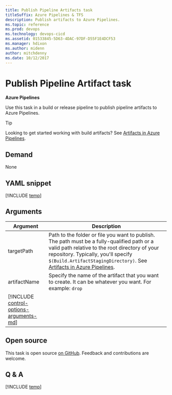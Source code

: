 ```yaml
---
title: Publish Pipeline Artifacts task
titleSuffix: Azure Pipelines & TFS
description: Publish artifacts to Azure Pipelines.
ms.topic: reference
ms.prod: devops
ms.technology: devops-cicd
ms.assetid: 01533845-5D63-4DAC-97DF-D55F1E4DCF53
ms.manager: hdixon
ms.author: midenn
author: mitchdenny
ms.date: 10/12/2017
---
```


# Publish Pipeline Artifact task

**Azure Pipelines**

Use this task in a build or release pipeline to publish pipeline artifacts to Azure Pipelines.

> [!TIP]
> Looking to get started working with build artifacts? See [Artifacts in Azure Pipelines](../../build/artifacts.md).

## Demand

None

## YAML snippet
[!INCLUDE [temp](../_shared/yaml/PublishPipelineArtifactV0.md)]

## Arguments

| Argument | Description |
| -------- | ----------- |
| targetPath | Path to the folder or file you want to publish. The path must be a fully-qualified path or a valid path relative to the root directory of your repository. Typically, you'll specify `$(Build.ArtifactStagingDirectory)`. See [Artifacts in Azure Pipelines](../../build/artifacts.md). |
| artifactName | Specify the name of the artifact that you want to create. It can be whatever you want. For example: `drop` |
| [!INCLUDE [control-options-arguments-md](../_shared/control-options-arguments-md.md)] | |

## Open source

This task is open source [on GitHub](https://github.com/Microsoft/vsts-tasks). Feedback and contributions are welcome.

## Q & A

<!-- BEGINSECTION class="md-qanda" -->

[!INCLUDE [temp](../_shared/build-step-common-qa.md)]

<!-- ENDSECTION -->
